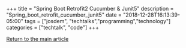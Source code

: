 +++
title =  "Spring Boot Retrofit2 Cucumber & Junit5"
description = "Spring_boot_retrofit_cucumber_junit5"
date = "2018-12-28T16:13:39-05:00"
tags = ["josdem", "techtalks","programming","technology"]
categories = ["techtalk", "code"]
+++


[Return to the main article](/techtalk/spring#Spring_Boot)
